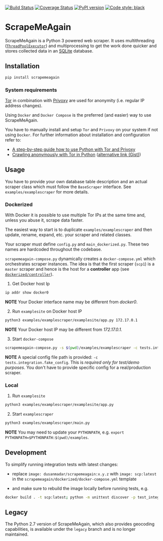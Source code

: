 [![Build Status](https://travis-ci.org/DusanMadar/ScrapeMeAgain.svg?branch=master)](https://travis-ci.org/DusanMadar/ScrapeMeAgain)
[![Coverage Status](https://coveralls.io/repos/github/DusanMadar/ScrapeMeAgain/badge.svg?branch=master)](https://coveralls.io/github/DusanMadar/ScrapeMeAgain?branch=master)
[![PyPI version](https://badge.fury.io/py/scrapemeagain.svg)](https://badge.fury.io/py/scrapemeagain)
[![Code style: black](https://img.shields.io/badge/code%20style-black-000000.svg)](https://github.com/ambv/black)

# ScrapeMeAgain

ScrapeMeAgain is a Python 3 powered web scraper. It uses multithreading ([`ThreadPoolExecutor`](https://docs.python.org/dev/library/concurrent.futures.html#threadpoolexecutor)) and multiprocessing to get the work done quicker and stores collected data in an [SQLite](http://www.sqlite.org/) database.

## Installation

```bash
pip install scrapemeagain
```

### System requirements

[Tor](https://www.torproject.org/) in combination with [Privoxy](http://www.privoxy.org/) are used for anonymity (i.e. regular IP address changes).

Using `Docker` and `Docker Compose` is the preferred (and easier) way to
use ScrapeMeAgain.

You have to manually install and setup `Tor` and `Privoxy` on your system if not using `Docker`. For further information about installation and configuration refer to:

- [A step-by-step guide how to use Python with Tor and Privoxy](https://gist.github.com/DusanMadar/8d11026b7ce0bce6a67f7dd87b999f6b)
- [Crawling anonymously with Tor in Python](http://sacharya.com/crawling-anonymously-with-tor-in-python/) ([alternative link (Gist)](https://gist.github.com/KhepryQuixote/46cf4f3b999d7f658853))

## Usage

You have to provide your own database table description and an actual scraper class which must follow the `BaseScraper` interface. See `examples/examplescraper` for more details.

### Dockerized

With Docker it is possible to use multiple Tor IPs at the same time and, unless you abuse it, scrape data faster.

The easiest way to start is to duplicate `examples/examplescraper` and then update, rename, expand, etc. your scraper and related classes.

Your scraper must define `config.py` and `main_dockerized.py`. These two names are hardcoded throughout the codebase.

`scrapemeagain-compose.py` dynamically creates a `docker-compose.yml` which orchestrates scraper instances. The idea is that the first scraper (`scp1`) is a `master` scraper and hence is the host for a **controller** app (see [`dockerized/controller`](https://github.com/DusanMadar/ScrapeMeAgain/tree/master/scrapemeagain/dockerized/controller)).

1. Get Docker host Ip

```bash
ip addr show docker0
```

**NOTE** Your Docker interface name may be different from _docker0_.

2. Run `examplesite` on Docker host IP

```bash
python3 examples/examplescraper/examplesite/app.py 172.17.0.1
```

**NOTE** Your Docker host IP may be different from _172.17.0.1_.

3. Start `docker-compose`

```bash
scrapemeagain-compose.py -s $(pwd)/examples/examplescraper -c tests.integration.fake_config | docker-compose -f - up
```

**NOTE** A special config file path is provided: `-c tests.integration.fake_config`. This is _required only for test/demo purposes_. You don't have to provide specific config for a real/production scraper.

### Local

1. Run `examplesite`

```bash
python3 examples/examplescraper/examplesite/app.py
```

2. Start `examplescraper`

```bash
python3 examples/examplescraper/main.py
```

**NOTE** You may need to update your `PYTHONPATH`, e.g. `export PYTHONPATH=$PYTHONPATH:$(pwd)/examples`.

## Development

To simplify running integration tests with latest changes:

- replace `image: dusanmadar/scrapemeagain:x.y.z` with `image: scp:latest`
  in the `scrapemeagain/dockerized/docker-compose.yml` template

- and make sure to rebuild the image locally before running tests, e.g.

```bash
docker build . -t scp:latest; python -m unittest discover -p test_integration.py
```

## Legacy

The Python 2.7 version of ScrapeMeAgain, which also provides geocoding capabilities, is available under the `legacy` branch and is no longer maintained.
